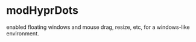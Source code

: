 # modHyprDots
enabled floating windows and mouse drag, resize, etc, for a windows-like environment.
